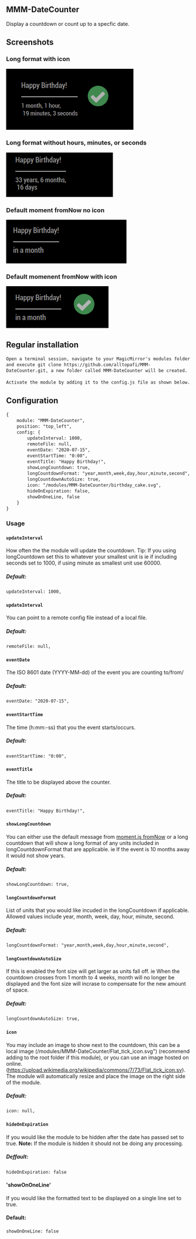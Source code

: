 ## MMM-DateCounter

Display a countdown or count up to a specfic date.

## Screenshots

### Long format with icon
![Long format with icon](https://github.com/alltopafi/MMM-DateCounter/blob/master/screenshots/long-format-with-icon.png)

### Long format without hours, minutes, or seconds
![Long format without hours, minutes, or seconds](https://github.com/alltopafi/MMM-DateCounter/blob/master/screenshots/long-format-without-hours-min-sec.png)

### Default moment fromNow no icon
![Default moment fromNow no icon](https://github.com/alltopafi/MMM-DateCounter/blob/master/screenshots/default-moment-fromNow-no-icon.png)

### Default momenent fromNow with icon
![Default momenent fromNow with icon](https://github.com/alltopafi/MMM-DateCounter/blob/master/screenshots/default-moment-fromNow-with-icon.png)

## Regular installation


```
Open a terminal session, navigate to your MagicMirror's modules folder and execute git clone https://github.com/alltopafi/MMM-DateCounter.git, a new folder called MMM-DateCounter will be created.

Activate the module by adding it to the config.js file as shown below.
```

## Configuration

```
{
    module: "MMM-DateCounter",
    position: "top_left",
    config: {
        updateInterval: 1000,
        remoteFile: null,
        eventDate: "2020-07-15",
        eventStartTime: "0:00",
        eventTitle: "Happy Birthday!",
        showLongCountdown: true,
        longCountdownFormat: "year,month,week,day,hour,minute,second",
        longCountdownAutoSize: true,
        icon: "/modules/MMM-DateCounter/birthday_cake.svg",
        hideOnExpiration: false,
        showOnOneLine, false
    }
}

```

### Usage

#### **`updateInterval`**

How often the the module will update the countdown. Tip: If you using longCountdown set this to whatever your smallest unit is ie if including seconds set to 1000, if using minute as smallest unit use 60000.

##### Default:
```updateInterval: 1000,```

#### **`updateInterval`**

You can point to a remote config file instead of a local file.

##### Default:
```remoteFile: null,```

#### **`eventDate`**

The ISO 8601 date (YYYY-MM-dd) of the event you are counting to/from/

##### Default:
```eventDate: "2020-07-15",```

#### **`eventStartTime`**

The time (h:mm:-ss) that you the event starts/occurs.

##### Default:
```eventStartTime: "0:00",```

#### **`eventTitle`**

The title to be displayed above the counter.

##### Default:
```eventTitle: "Happy Birthday!",```

#### **`showLongCountdown`**

You can either use the default message from [moment.js fromNow](https://momentjs.com/docs/#/displaying/fromnow/) or a long countdown that will show a long format of any units included in longCountdownFormat that are applicable. ie If the event is 10 months away it would not show years.

##### Default:
```showLongCountdown: true,```

#### **`longCountdownFormat`**

List of units that you would like incuded in the longCountdown if applicable. Allowed values include year, month, week, day, hour, minute, second.

##### Default:
```longCountdownFormat: "year,month,week,day,hour,minute,second",```

#### **`longCountdownAutoSize`**

If this is enabled the font size will get larger as units fall off. ie When the countdown crosses from 1 month to 4 weeks, month will no longer be displayed and the font size will incrase to compensate for the new amount of space.

##### Default:
```longCountdownAutoSize: true,```

#### **`icon`**

You may include an image to show next to the countdown, this can be a local image (/modules/MMM-DateCounter/Flat_tick_icon.svg") (recommend adding to the root folder if this module), or you can use an image hosted on online. (https://upload.wikimedia.org/wikipedia/commons/7/73/Flat_tick_icon.sv). The module will automatically resize and place the image on the right side of the module.

##### Default:
```icon: null,```

#### **`hideOnExpiration`**

If you would like the module to be hidden after the date has passed set to true.
**Note:** If the module is hidden it should not be doing any processing.
##### Deffault:
```hideOnExpiration: false```

#### **'showOnOneLine'**
If you would like the formatted text to be displayed on a single line set to true. 
#### Default: 
```showOnOneLine: false```
